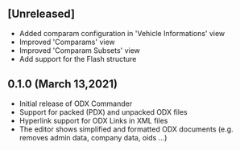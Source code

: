 

## [Unreleased]

- Added comparam configuration in 'Vehicle Informations' view
- Improved 'Comparams' view
- Improved 'Comparam Subsets' view
- Add support for the Flash structure

## 0.1.0  (March 13,2021)

- Initial release of ODX Commander
- Support for packed (PDX) and unpacked ODX files
- Hyperlink support for ODX Links in XML files
- The editor shows simplified and formatted ODX documents (e.g. removes admin data, company data, oids ...)

